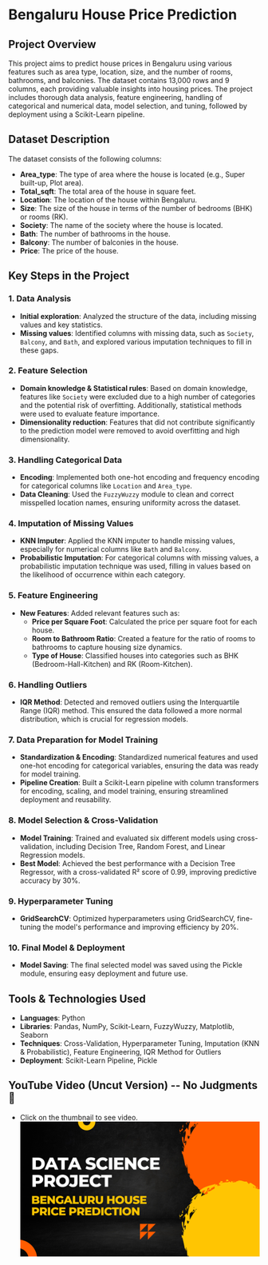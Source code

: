 # Bengaluru House Price Prediction

## Project Overview
This project aims to predict house prices in Bengaluru using various features such as area type, location, size, and the number of rooms, bathrooms, and balconies. The dataset contains 13,000 rows and 9 columns, each providing valuable insights into housing prices. The project includes thorough data analysis, feature engineering, handling of categorical and numerical data, model selection, and tuning, followed by deployment using a Scikit-Learn pipeline.

## Dataset Description
The dataset consists of the following columns:
- **Area_type**: The type of area where the house is located (e.g., Super built-up, Plot area).
- **Total_sqft**: The total area of the house in square feet.
- **Location**: The location of the house within Bengaluru.
- **Size**: The size of the house in terms of the number of bedrooms (BHK) or rooms (RK).
- **Society**: The name of the society where the house is located.
- **Bath**: The number of bathrooms in the house.
- **Balcony**: The number of balconies in the house.
- **Price**: The price of the house.

## Key Steps in the Project

### 1. Data Analysis
- **Initial exploration**: Analyzed the structure of the data, including missing values and key statistics.
- **Missing values**: Identified columns with missing data, such as `Society`, `Balcony`, and `Bath`, and explored various imputation techniques to fill in these gaps.

### 2. Feature Selection
- **Domain knowledge & Statistical rules**: Based on domain knowledge, features like `Society` were excluded due to a high number of categories and the potential risk of overfitting. Additionally, statistical methods were used to evaluate feature importance.
- **Dimensionality reduction**: Features that did not contribute significantly to the prediction model were removed to avoid overfitting and high dimensionality.

### 3. Handling Categorical Data
- **Encoding**: Implemented both one-hot encoding and frequency encoding for categorical columns like `Location` and `Area_type`.
- **Data Cleaning**: Used the `FuzzyWuzzy` module to clean and correct misspelled location names, ensuring uniformity across the dataset.
  
### 4. Imputation of Missing Values
- **KNN Imputer**: Applied the KNN imputer to handle missing values, especially for numerical columns like `Bath` and `Balcony`.
- **Probabilistic Imputation**: For categorical columns with missing values, a probabilistic imputation technique was used, filling in values based on the likelihood of occurrence within each category.

### 5. Feature Engineering
- **New Features**: Added relevant features such as:
  - **Price per Square Foot**: Calculated the price per square foot for each house.
  - **Room to Bathroom Ratio**: Created a feature for the ratio of rooms to bathrooms to capture housing size dynamics.
  - **Type of House**: Classified houses into categories such as BHK (Bedroom-Hall-Kitchen) and RK (Room-Kitchen).

### 6. Handling Outliers
- **IQR Method**: Detected and removed outliers using the Interquartile Range (IQR) method. This ensured the data followed a more normal distribution, which is crucial for regression models.

### 7. Data Preparation for Model Training
- **Standardization & Encoding**: Standardized numerical features and used one-hot encoding for categorical variables, ensuring the data was ready for model training.
- **Pipeline Creation**: Built a Scikit-Learn pipeline with column transformers for encoding, scaling, and model training, ensuring streamlined deployment and reusability.

### 8. Model Selection & Cross-Validation
- **Model Training**: Trained and evaluated six different models using cross-validation, including Decision Tree, Random Forest, and Linear Regression models.
- **Best Model**: Achieved the best performance with a Decision Tree Regressor, with a cross-validated R² score of 0.99, improving predictive accuracy by 30%.

### 9. Hyperparameter Tuning
- **GridSearchCV**: Optimized hyperparameters using GridSearchCV, fine-tuning the model's performance and improving efficiency by 20%.

### 10. Final Model & Deployment
- **Model Saving**: The final selected model was saved using the Pickle module, ensuring easy deployment and future use.

## Tools & Technologies Used
- **Languages**: Python
- **Libraries**: Pandas, NumPy, Scikit-Learn, FuzzyWuzzy, Matplotlib, Seaborn
- **Techniques**: Cross-Validation, Hyperparameter Tuning, Imputation (KNN & Probabilistic), Feature Engineering, IQR Method for Outliers
- **Deployment**: Scikit-Learn Pipeline, Pickle

## YouTube Video (Uncut Version) -- No Judgments🤪
- Click on the thumbnail to see video.
[![Bengaluru House Price Prediction](https://github.com/Tanmay8058/Bengaluru-House-Price-Prediction/blob/main/House%20Price%20Prediction%20Thumbnail.png)](https://youtu.be/P1iXa9DgXFA)

